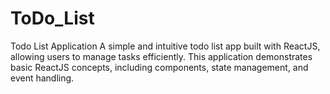 # ToDo_List
Todo List Application  A simple and intuitive todo list app built with ReactJS, allowing users to manage tasks efficiently. This application demonstrates basic ReactJS concepts, including components, state management, and event handling.
